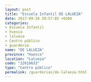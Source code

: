 ```yaml
---
layout: post
title: "Escuela Infantil DE LALUEZA"
date: 2017-09-20 20:57:05 +0200
categories:
- Escuela Infantil
- huesca
- lalueza
- Centro público
- guarderia
name: "DE LALUEZA"
province: "Huesca"
location: "Lalueza"
code: "22010633"
type: "Centro público"
permalink: /guarderias/de-lalueza.html
---
```

